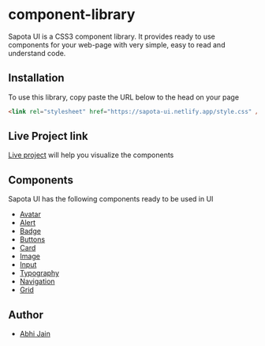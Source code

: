 # component-library
Sapota UI is a CSS3 component library. It provides ready to use components for your web-page with very simple, easy to read and understand code.

## Installation
To use this library, copy paste the URL below to the head on your page
```html
<link rel="stylesheet" href="https://sapota-ui.netlify.app/style.css" />
```
## Live Project link
[Live project](https://sapota-ui.netlify.app) will help you visualize the components

## Components
Sapota UI has the following components ready to be used in UI

<ul>
  <li><a href="https://sapota-ui.netlify.app/docs/avatar.html">Avatar<a/></li>
  <li><a href="https://sapota-ui.netlify.app/docs/alert.html">Alert<a/></li>
  <li><a href="https://sapota-ui.netlify.app/docs/badge.html">Badge<a/></li>
  <li><a href="https://sapota-ui.netlify.app/docs/buttons.html">Buttons<a/></li>
  <li><a href="https://sapota-ui.netlify.app/docs/card.html">Card<a/></li>
  <li><a href="https://sapota-ui.netlify.app/docs/image.html">Image<a/></li>
  <li><a href="https://sapota-ui.netlify.app/docs/input.html">Input<a/></li>
  <li><a href="https://sapota-ui.netlify.app/docs/typography.html">Typography<a/></li>
  <li><a href="https://sapota-ui.netlify.app/docs/navigation.html">Navigation<a/></li>
  <li><a href="https://sapota-ui.netlify.app/docs/grid.html">Grid<a/></li>
</ul>

## Author
- [Abhi Jain](https://github.com/abhij1607)
